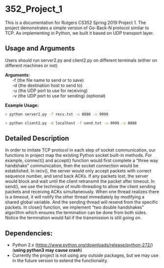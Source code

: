 # 352_Project_1

This is a documentation for Rutgers CS352 Spring 2019 Project 1. The project demonstrates a simple version of Go-Back-N protocol similar to TCP. As implementing in Python, we built it based on UDP transport layer. 

## Usage and Arguments

Users should run server2.py and client2.py on different terminals (either on different machines or not)

<strong>Arguments:</strong> </br>
&nbsp;&nbsp;&nbsp;&nbsp;&nbsp;&nbsp;-f (the file name to send or to save) </br>
&nbsp;&nbsp;&nbsp;&nbsp;&nbsp;&nbsp;-d (the destination host to send to)</br>
&nbsp;&nbsp;&nbsp;&nbsp;&nbsp;&nbsp;-u (the UDP port to use for receiving)</br>
&nbsp;&nbsp;&nbsp;&nbsp;&nbsp;&nbsp;-v (the UDP port to use for sending) (optional)</br>
  
<strong>Example Usage:</strong>
```bash
> python server2.py -f recv.txt -u 8888 -v 9999
```
```bash
> python client2.py -d localhost -f send.txt -u 9999 -v 8888
```

## Detailed Description
In order to imitate TCP protocol in each step of socket communication, our functions in project map the existing Python socket built-in methods. For example, connect() and accept() function would first complete a “three way handshake” communication, then the socket connection would be established. In recv(), the server would only accept packets with correct sequence number, and send back ACKs. If any packets lost, the server would block and wait until the client retransmit the packet after timeout. In send(), we use the technique of multi-threading to allow the client sending packets and receiving ACKs simultaneously. When one thread realizes there is a timeout, it will notify the other thread immediately by modifying a shared global variable. And the sending thread will resend from the specific packets. In close() function, we implement “two double handshakes” algorithm which ensures the termination can be done from both sides. Notice the termination would fail if the transmission is still going on.

## Dependencies:
- Python 2.x (https://www.python.org/downloads/release/python-272/) (<strong>using python3 may cause crash</strong>) </br>
- Currently the project is not using any outside packages, but we may use in the future version to extend the functionality. 
